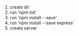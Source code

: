 1. create dir
2. run 'npm init'
3. run 'npm install --save'
3. run 'npm install --save express'
4. create server 
